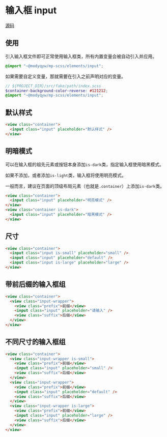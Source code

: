 # 输入框 input

[源码](https://github.com/MillCloud/mp-scss/blob/main/elements/input.scss)

## 使用

引入输入框文件即可正常使用输入框类，所有内置变量会被自动引入并应用。

```scss
@import "~@modyqyw/mp-scss/elements/input";
```

如果需要自定义变量，那就需要在引入之前声明对应的变量。

```scss
// ${PROJECT_DIR}/src/fake/path/index.scss
$container-background-color-reverse: #121212;
@import "~@modyqyw/mp-scss/elements/input";
```

## 默认样式

```html
<view class="container">
  <input class="input" placeholder="默认样式" />
</view>
```

## 明暗模式

可以在输入框的祖先元素或按钮本身添加`is-dark`类，指定输入框使用暗黑模式。

如果不添加，或者添加`is-light`类，输入框将使用明亮模式。

一般而言，建议在页面的顶级布局元素（也就是`.container`）上添加`is-dark`类。

```html
<view class="container">
  <input class="input" placeholder="明亮模式" />
</view>
<view class="container is-dark">
  <input class="input" placeholder="暗黑模式" />
</view>
```

## 尺寸

```html
<view class="container">
  <input class="input is-small" placeholder="small" />
  <input class="input" placeholder="default" />
  <input class="input is-large" placeholder="large" />
</view>
```

## 带前后缀的输入框组

```html
<view class="container">
  <view class="input-wrapper">
    <view class="prefix">前缀</view>
    <input class="input" placeholder="请输入" />
    <view class="suffix">后缀</view>
  </view>
</view>
```

## 不同尺寸的输入框组

```html
<view class="container">
  <view class="input-wrapper is-small">
    <view class="prefix">前缀</view>
    <input class="input" placeholder="small" />
    <view class="suffix">后缀</view>
  </view>
  <view class="input-wrapper">
    <view class="prefix">前缀</view>
    <input class="input" placeholder="default" />
    <view class="suffix">后缀</view>
  </view>
  <view class="input-wrapper is-large">
    <view class="prefix">前缀</view>
    <input class="input" placeholder="large" />
    <view class="suffix">后缀</view>
  </view>
</view>
```
